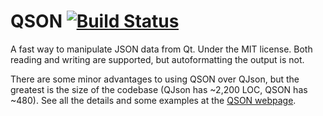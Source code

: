 # QSON [![Build Status](https://travis-ci.org/waddlesplash/qson.png)](https://travis-ci.org/waddlesplash/qson)

A fast way to manipulate JSON data from Qt. Under the MIT license.
Both reading and writing are supported, but autoformatting the output is not.

There are some minor advantages to using QSON over QJson, but the greatest is the size of the codebase (QJson has ~2,200 LOC, QSON has ~480).
See all the details and some examples at the [QSON webpage](http://waddlesplash.github.io/qson/).
